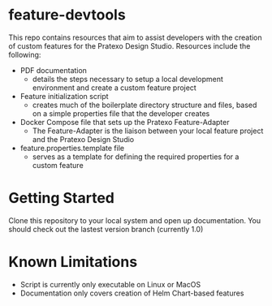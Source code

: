 # feature-devtools

This repo contains resources that aim to assist developers with the creation of custom features for the Pratexo Design Studio.
Resources include the following:

* PDF documentation
	* details the steps necessary to setup a local development environment and create a custom feature project
* Feature initialization script
	* creates much of the boilerplate directory structure and files, based on a simple properties file that the developer creates
* Docker Compose file that sets up the Pratexo Feature-Adapter
	* The Feature-Adapter is the liaison between your local feature project and the Pratexo Design Studio
* feature.properties.template file
	* serves as a template for defining the required properties for a custom feature
	
# Getting Started

Clone this repository to your local system and open up documentation. You should check out the lastest version branch (currently 1.0)

# Known Limitations

* Script is currently only executable on Linux or MacOS
* Documentation only covers creation of Helm Chart-based features


